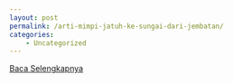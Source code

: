```yaml
---
layout: post
permalink: /arti-mimpi-jatuh-ke-sungai-dari-jembatan/
categories:
    - Uncategorized
---
```


[Baca Selengkapnya](/04)